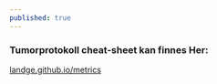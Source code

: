 ```yaml
---
published: true
---
```


### Tumorprotokoll cheat-sheet kan finnes Her: 
[landge.github.io/metrics](BT3T-metrics)